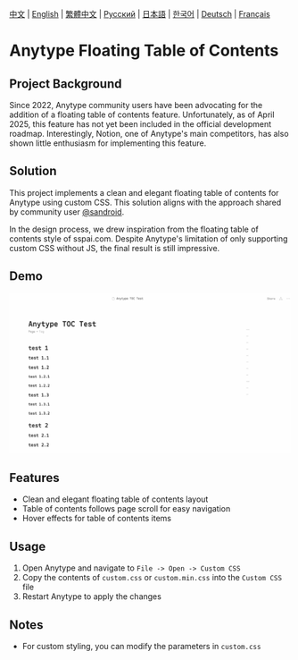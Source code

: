[中文](../README.md) | [English](README_en-US.md) | [繁體中文](README_zh-TW.md) | [Русский](README_ru-RU.md) | [日本語](README_ja-JP.md) | [한국어](README_ko-KR.md) | [Deutsch](README_de-DE.md) | [Français](README_fr-FR.md)

# Anytype Floating Table of Contents

## Project Background
Since 2022, Anytype community users have been advocating for the addition of a floating table of contents feature. Unfortunately, as of April 2025, this feature has not yet been included in the official development roadmap. Interestingly, Notion, one of Anytype's main competitors, has also shown little enthusiasm for implementing this feature.

## Solution
This project implements a clean and elegant floating table of contents for Anytype using custom CSS. This solution aligns with the approach shared by community user [@sandroid](https://community.anytype.io/t/custom-table-of-contents-custom-css/27360/8).

In the design process, we drew inspiration from the floating table of contents style of sspai.com. Despite Anytype's limitation of only supporting custom CSS without JS, the final result is still impressive.

## Demo
![Floating Table of Contents Demo](../image/IMG_20250411_234639.gif)

## Features
- Clean and elegant floating table of contents layout
- Table of contents follows page scroll for easy navigation
- Hover effects for table of contents items

## Usage
1. Open Anytype and navigate to `File -> Open -> Custom CSS`
2. Copy the contents of `custom.css` or `custom.min.css` into the `Custom CSS` file
3. Restart Anytype to apply the changes

## Notes
- For custom styling, you can modify the parameters in `custom.css` 